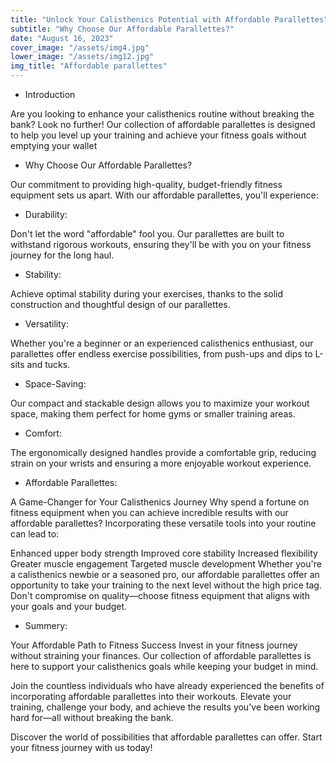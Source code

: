 ```yaml
---
title: "Unlock Your Calisthenics Potential with Affordable Parallettes"
subtitle: "Why Choose Our Affordable Parallettes?"
date: "August 16, 2023"
cover_image: "/assets/img4.jpg"
lower_image: "/assets/img12.jpg"
img_title: "Affordable parallettes"
---
```


* Introduction

Are you looking to enhance your calisthenics routine without breaking the bank? Look no further! Our collection of affordable parallettes is designed to help you level up your training and achieve your fitness goals without emptying your wallet

* Why Choose Our Affordable Parallettes?

Our commitment to providing high-quality, budget-friendly fitness equipment sets us apart. With our affordable parallettes, you'll experience:

* Durability: 

Don't let the word "affordable" fool you. Our parallettes are built to withstand rigorous workouts, ensuring they'll be with you on your fitness journey for the long haul.

* Stability: 

Achieve optimal stability during your exercises, thanks to the solid construction and thoughtful design of our parallettes.

* Versatility:
 
Whether you're a beginner or an experienced calisthenics enthusiast, our parallettes offer endless exercise possibilities, from push-ups and dips to L-sits and tucks.

* Space-Saving: 

Our compact and stackable design allows you to maximize your workout space, making them perfect for home gyms or smaller training areas.

* Comfort: 

The ergonomically designed handles provide a comfortable grip, reducing strain on your wrists and ensuring a more enjoyable workout experience.

* Affordable Parallettes: 

A Game-Changer for Your Calisthenics Journey
Why spend a fortune on fitness equipment when you can achieve incredible results with our affordable parallettes? Incorporating these versatile tools into your routine can lead to:

Enhanced upper body strength
Improved core stability
Increased flexibility
Greater muscle engagement
Targeted muscle development
Whether you're a calisthenics newbie or a seasoned pro, our affordable parallettes offer an opportunity to take your training to the next level without the high price tag. Don't compromise on quality—choose fitness equipment that aligns with your goals and your budget.

* Summery: 

Your Affordable Path to Fitness Success
Invest in your fitness journey without straining your finances. Our collection of affordable parallettes is here to support your calisthenics goals while keeping your budget in mind.

Join the countless individuals who have already experienced the benefits of incorporating affordable parallettes into their workouts. Elevate your training, challenge your body, and achieve the results you've been working hard for—all without breaking the bank.

Discover the world of possibilities that affordable parallettes can offer. Start your fitness journey with us today!